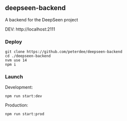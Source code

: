 
## deepseen-backend

A backend for the DeepSeen project

DEV: http://localhost:2111

### Deploy

```shell script
git clone https://github.com/peterdee/deepseen-backend
cd ./deepseen-backend
nvm use 14
npm i
```

### Launch

Development:

```shell script
npm run start:dev
```

Production:
```
npm run start:prod
```
